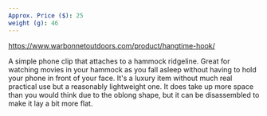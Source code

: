 ```yaml
---
Approx. Price ($): 25
weight (g): 46
---
```

https://www.warbonnetoutdoors.com/product/hangtime-hook/

A simple phone clip that attaches to a hammock ridgeline. Great for watching movies in your hammock as you fall asleep without having to hold your phone in front of your face. It's a luxury item without much real practical use but a reasonably lightweight one. It does take up more space than you would think due to the oblong shape, but it can be disassembled to make it lay a bit more flat.